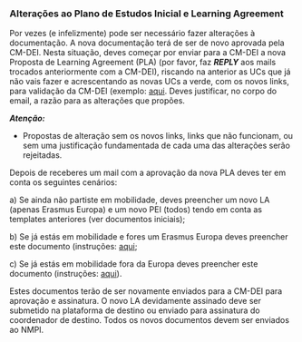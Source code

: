 ### Alterações ao Plano de Estudos Inicial e Learning Agreement

Por vezes (e infelizmente) pode ser necessário fazer alterações à documentação. A nova documentação terá de ser de novo aprovada pela CM-DEI. Nesta situação, deves começar por enviar para a CM-DEI a nova Proposta de Learning Agreement (PLA) (por favor, faz ***REPLY*** aos mails trocados anteriormente com a CM-DEI), riscando na anterior as UCs que já não vais fazer e acrescentando as novas UCs a verde, com os novos links, para validação da CM-DEI (exemplo: [aqui](exemplo-alteracoesPLA.pdf). Deves justificar, no corpo do email, a razão para as alterações que propões.

***Atenção:***

- Propostas de alteração sem os novos links, links que não funcionam, ou sem uma justificação fundamentada de cada uma das alterações serão rejeitadas.

Depois de receberes um mail com a aprovação da nova PLA deves ter em conta os seguintes cenários:

a) Se ainda não partiste em mobilidade, deves preencher um novo LA (apenas Erasmus Europa) e um novo PEI (todos) tendo em conta as templates anteriores (ver documentos iniciais);

b) Se já estás em mobilidade e fores um Erasmus Europa deves preencher este documento (instruções: [aqui](./exemplo-alteracoesLA.pdf);

c) Se já estás em mobilidade fora da Europa deves preencher este documento (instruções: [aqui](./exemplo-alteracoesPEI.pdf)).

Estes documentos terão de ser novamente enviados para a CM-DEI para aprovação e assinatura. O novo LA devidamente assinado deve ser submetido na plataforma de destino ou enviado para assinatura do coordenador de destino. Todos os novos
documentos devem ser enviados ao NMPI.
